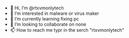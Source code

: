 - 👋 Hi, I’m @rtxvmonlytech
- 👀 I’m interested in malware or virus maker
- 🌱 I’m currently learning fixing pc
- 💞️ I’m looking to collaborate on none
- 📫 How to reach me typr in the serch "rtxvmonlytech"

<!---
rtxvmonlytech/rtxvmonlytech is a ✨ special ✨ repository because its `README.md` (this file) appears on your GitHub profile.
You can click the Preview link to take a look at your changes.
--->
